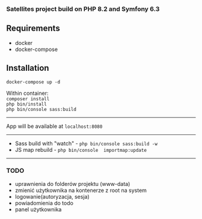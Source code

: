 ### Satellites project build on PHP 8.2 and Symfony 6.3

## Requirements
- docker
- docker-compose

## Installation

`docker-compose up -d`

Within container:  
`composer install`  
`php bin/install`  
`php bin/console sass:build`  

---

App will be available at `localhost:8080`



---

- Sass build with "watch" - `php bin/console sass:build -w`
- JS map rebuild - `php bin/console  importmap:update`

---
### TODO
- uprawnienia do folderów projektu (www-data)
- zmienić użytkownika na kontenerze z root na system
- logowanie(autoryzacja, sesja)
- powiadomienia do todo
- panel użytkownika
